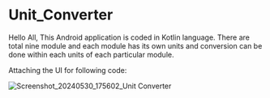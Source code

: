 # Unit_Converter
Hello All, 
This Android application is coded in Kotlin language. There are total nine module and each module has its own units and conversion can be done within each units of each particular module. 

Attaching the UI for following code:

![Screenshot_20240530_175602_Unit Converter](https://github.com/NEELKALYANI/Unit_Converter/assets/133015144/655c9be4-fcf3-40de-906f-88c4b08d5292)
